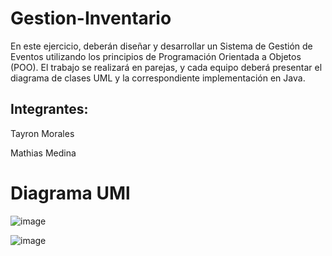 # Gestion-Inventario

En este ejercicio, deberán diseñar y desarrollar un Sistema de Gestión de Eventos utilizando los principios de Programación Orientada a Objetos (POO). El trabajo se realizará en parejas, y cada equipo deberá presentar el diagrama de clases UML y la correspondiente implementación en Java.

## Integrantes: 
Tayron Morales

Mathias Medina

# Diagrama UMl

![image](https://github.com/user-attachments/assets/16fbf572-885f-4a7d-8c4a-0550c8dc68c7)



![image](https://github.com/user-attachments/assets/a6841aea-e1fc-4c4b-b8d4-7834beb9313d)
